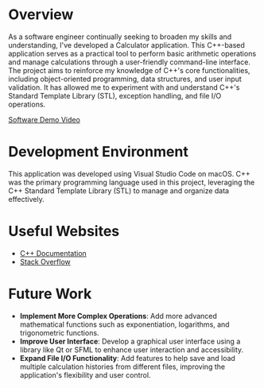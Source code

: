 # Overview

As a software engineer continually seeking to broaden my skills and understanding, I've developed a Calculator application. This C++-based application serves as a practical tool to perform basic arithmetic operations and manage calculations through a user-friendly command-line interface. The project aims to reinforce my knowledge of C++'s core functionalities, including object-oriented programming, data structures, and user input validation. It has allowed me to experiment with and understand C++'s Standard Template Library (STL), exception handling, and file I/O operations.

[Software Demo Video](https://youtu.be/FkMIeJvdJ5k)

# Development Environment

This application was developed using Visual Studio Code on macOS. C++ was the primary programming language used in this project, leveraging the C++ Standard Template Library (STL) to manage and organize data effectively.

# Useful Websites

- [C++ Documentation](https://en.cppreference.com/w/)
- [Stack Overflow](https://stackoverflow.com)

# Future Work

- **Implement More Complex Operations**: Add more advanced mathematical functions such as exponentiation, logarithms, and trigonometric functions.
- **Improve User Interface**: Develop a graphical user interface using a library like Qt or SFML to enhance user interaction and accessibility.
- **Expand File I/O Functionality**: Add features to help save and load multiple calculation histories from different files, improving the application's flexibility and user control.
